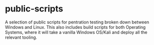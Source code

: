 # public-scripts
A selection of public scripts for pentration testing broken down between Windows and Linux. This also includes build scripts for both Operating Systems, where it will take a vanilla Windows OS/Kali and deploy all the relevant tooling.

